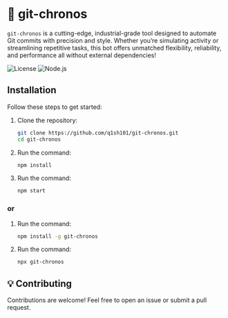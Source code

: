 # 🤖 git-chronos

`git-chronos` is a cutting-edge, industrial-grade tool designed to automate Git commits with precision and style. Whether you’re simulating activity or streamlining repetitive tasks, this bot offers unmatched flexibility, reliability, and performance all without external dependencies!

![License](https://img.shields.io/badge/license-MIT-red.svg)
![Node.js](https://img.shields.io/badge/Node.js-14%2B-green.svg)

## Installation

Follow these steps to get started:

1. Clone the repository:
    ```bash
    git clone https://github.com/q1sh101/git-chronos.git
    cd git-chronos
    ```
2. Run the command:
    ```bash
    npm install
    ```

3. Run the command:
    ```bash
    npm start
    ```

  ### or


1. Run the command:
    ```bash
    npm install -g git-chronos
    ```

2. Run the command:
    ```bash
    npx git-chronos
    ```

## 💡 Contributing
Contributions are welcome! Feel free to open an issue or submit a pull request.



